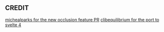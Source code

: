 ## CREDIT

[michealparks for the new occlusion feature PR](https://github.com/threlte/threlte/pull/957)
[clibequilibrium for the port to svelte 4](https://github.com/clibequilibrium/threlte/pull/1)
